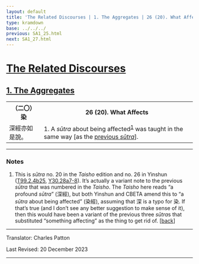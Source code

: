 ```yaml
---
layout: default
title: 'The Related Discourses | 1. The Aggregates | 26 (20). What Affects'
type: kramdown
base: ../../../
previous: SA1_25.html
next: SA1_27.html
---
```


<h1><a href='../index.html'>The Related Discourses</a></h1>
<h2><a href='index.html'>1. The Aggregates</a></h2>

<table class="trans">
  <th class='ch'>（二〇） 染</th>
  <th class='en'>26 (20). What Affects</th>
  <tr>
    <td class='ch' title='t99.2.4b25'>深經亦如是說。</td>
    <td id='p1'>1. A <em>sūtra</em> about being affected<sup id="ref1"><a href="#n1">1</a></sup> was taught in the same way [as the <a href="SA1_25.html" target="_blank">previous <em>sūtra</em></a>].</td>
  </tr>
</table>

<hr/>

<h3 id="notes">Notes</h3>

<ol class="notes-list">
<li id="n1"><p>This is <em>sūtra</em> no. 20 in the <cite>Taisho</cite> edition and no. 26 in Yinshun (<a href="https://cbetaonline.dila.edu.tw/zh/T02n0099_p0004b25" target="_blank">T99.2.4b25</a>, <a href="https://cbetaonline.dila.edu.tw/zh/Y30n0030_p0028a07" target="_blank">Y30.28a7-8</a>). It’s actually a variant note to the previous <em>sūtra</em> that was numbered in the <cite>Taisho</cite>. The <cite>Taisho</cite> here reads “a profound <em>sūtra</em>” (<span class="ch">深經</span>), but both Yinshun and CBETA amend this to “a <em>sūtra</em> about being affected” (<span class="ch">染經</span>), assuming that <span class="ch">深</span> is a typo for <span class="ch">染</span>. If that’s true (and I don’t see any better suggestion to make sense of it), then this would have been a variant of the previous three <em>sūtra</em>s that substituted “something affecting” as the thing to get rid of. [<a href="#ref1">back</a>]</p></li>
</ol>
<hr/>

<p class="translator">Translator: Charles Patton</p>
<p class='revised'>Last Revised: 20 December 2023</p>

<hr/>